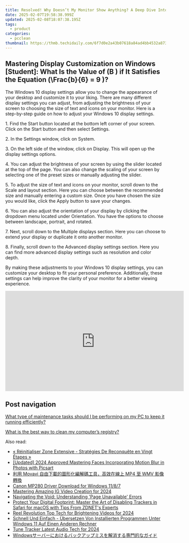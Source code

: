 ```yaml
---
title: Resolved! Why Doesn’t My Monitor Show Anything? A Deep Dive Into Graphics Card Output Issues with YL Software Solutions
date: 2025-02-07T19:58:38.999Z
updated: 2025-02-08T18:07:38.195Z
tags:
  - product
categories:
  - pcclean
thumbnail: https://thmb.techidaily.com/6f7d0e2a43b07618a84ad4bb4532a87360d4eb5cc4017e6eac185e39f8838773.jpg
---
```


## Mastering Display Customization on Windows [Student]: What Is the Value of \(B \) if It Satisfies the Equation \(\Frac{b}{6} = 9 \)?

The Windows 10 display settings allow you to change the appearance of your desktop and customize it to your liking. There are many different display settings you can adjust, from adjusting the brightness of your screen to choosing the size of text and icons on your monitor. Here is a step-by-step guide on how to adjust your Windows 10 display settings. 

1\. Find the Start button located at the bottom left corner of your screen. Click on the Start button and then select Settings.

2\. In the Settings window, click on System.

3\. On the left side of the window, click on Display. This will open up the display settings options. 

4\. You can adjust the brightness of your screen by using the slider located at the top of the page. You can also change the scaling of your screen by selecting one of the preset sizes or manually adjusting the slider.

5\. To adjust the size of text and icons on your monitor, scroll down to the Scale and layout section. Here you can choose between the recommended size and manually entering a custom size. Once you have chosen the size you would like, click the Apply button to save your changes.

6\. You can also adjust the orientation of your display by clicking the dropdown menu located under Orientation. You have the options to choose between landscape, portrait, and rotated.

7\. Next, scroll down to the Multiple displays section. Here you can choose to extend your display or duplicate it onto another monitor.

8\. Finally, scroll down to the Advanced display settings section. Here you can find more advanced display settings such as resolution and color depth. 

By making these adjustments to your Windows 10 display settings, you can customize your desktop to fit your personal preference. Additionally, these settings can help improve the clarity of your monitor for a better viewing experience.

<!-- affiliate ads begin -->
<iframe width="560" height="315" src="https://www.youtube.com/embed/9Q8Feep0Rc0?si=YkPhRxXGvrRRMJtb" title="YouTube video player" frameborder="0" allow="accelerometer; autoplay; clipboard-write; encrypted-media; gyroscope; picture-in-picture; web-share" referrerpolicy="strict-origin-when-cross-origin" allowfullscreen></iframe>
<!-- affiliate ads end -->

## Post navigation

[What type of maintenance tasks should I be performing on my PC to keep it running efficiently?](https://tools.techidaily.com/pcclean/products/)

[What is the best way to clean my computer’s registry?](https://tools.techidaily.com/pcclean/products/)

<ins class="adsbygoogle"
     style="display:block"
     data-ad-format="autorelaxed"
     data-ad-client="ca-pub-7571918770474297"
     data-ad-slot="1223367746"></ins>

<ins class="adsbygoogle"
     style="display:block"
     data-ad-client="ca-pub-7571918770474297"
     data-ad-slot="8358498916"
     data-ad-format="auto"
     data-full-width-responsive="true"></ins>

<span class="atpl-alsoreadstyle">Also read:</span>
<div><ul>
<li><a href="https://win-updates.techidaily.com/reinitialiser-zone-extensive-strategies-de-reconquete-en-vingt-etapes/"><u>« Réinitialiser Zone Extensive - Stratégies De Reconquête en Vingt Étapes »</u></a></li>
<li><a href="https://fox-info.techidaily.com/updated-2024-approved-mastering-faces-incorporating-motion-blur-in-photos-with-picsart/"><u>[Updated] 2024 Approved Mastering Faces Incorporating Motion Blur in Photos with Picsart</u></a></li>
<li><a href="https://win-amazing.techidaily.com/movavi-mp4-wmv/"><u>利用 Movavi 自由下載的圖形化編解碼工具，高效在線上 MP4 至 WMV 影像轉換</u></a></li>
<li><a href="https://win-dash.techidaily.com/canon-mp280-driver-download-for-windows-1187/"><u>Canon MP280 Driver Download for Windows 11/8/7</u></a></li>
<li><a href="https://instagram-clips.techidaily.com/mastering-amazing-ig-video-creation-for-2024/"><u>Mastering Amazing IG Video Creation for 2024</u></a></li>
<li><a href="https://win-updates.techidaily.com/navigating-the-void-understanding-page-unavailable-errors/"><u>Navigating the Void: Understanding 'Page Unavailable' Errors</u></a></li>
<li><a href="https://tech-hub.techidaily.com/protect-your-digital-footprint-master-the-art-of-disabling-trackers-in-safari-for-macos-with-tips-from-zdnets-experts/"><u>Protect Your Digital Footprint: Master the Art of Disabling Trackers in Safari for macOS with Tips From ZDNET's Experts</u></a></li>
<li><a href="https://extra-support.techidaily.com/reel-revolution-top-tech-for-brightening-videos-for-2024/"><u>Reel Revolution Top Tech for Brightening Videos for 2024</u></a></li>
<li><a href="https://win-updates.techidaily.com/schnell-und-einfach-ubersetzen-von-installierten-programmen-unter-windows-11-auf-einen-anderen-rechner/"><u>Schnell Und Einfach - Übersetzen Von Installierten Programmen Unter Windows 11 Auf Einen Anderen Rechner</u></a></li>
<li><a href="https://on-screen-recording.techidaily.com/tune-tracker-latest-audio-tech-for-2024/"><u>Tune Tracker Latest Audio Tech for 2024</u></a></li>
<li><a href="https://win-updates.techidaily.com/1728497641223-windows/"><u>Windowsサーバーにおけるバックアップミスを解消する専門的なガイド</u></a></li>
</ul></div>


